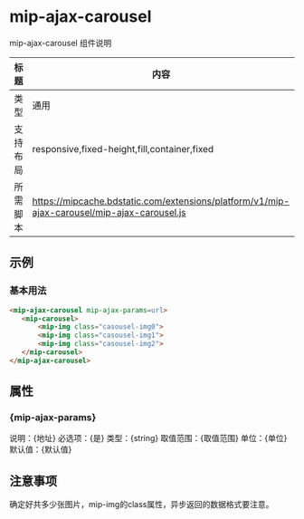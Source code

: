 # mip-ajax-carousel

mip-ajax-carousel 组件说明

标题|内容
----|----
类型|通用
支持布局|responsive,fixed-height,fill,container,fixed
所需脚本|https://mipcache.bdstatic.com/extensions/platform/v1/mip-ajax-carousel/mip-ajax-carousel.js

## 示例

### 基本用法
```html
<mip-ajax-carousel mip-ajax-params=url>
   <mip-carousel>
       <mip-img class="casousel-img0">
       <mip-img class="casousel-img1">
       <mip-img class="casousel-img2">
   </mip-carousel>
</mip-ajax-carousel>
```

## 属性

### {mip-ajax-params}

说明：{地址}
必选项：{是}
类型：{string}
取值范围：{取值范围}
单位：{单位}
默认值：{默认值}

## 注意事项

确定好共多少张图片，mip-img的class属性，异步返回的数据格式要注意。